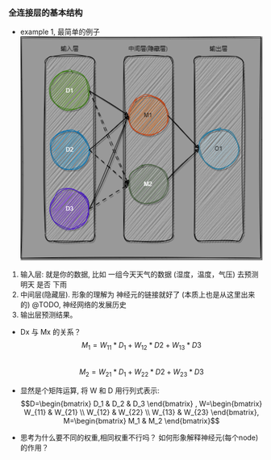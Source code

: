 ### 全连接层的基本结构
+ example 1, 最简单的例子  
![img](./doc/example_1.png)

1. 输入层: 就是你的数据, 比如 一组今天天气的数据 (湿度，温度，气压) 去预测明天 是否 下雨
2. 中间层(隐藏层). 形象的理解为 神经元的链接就好了 (本质上也是从这里出来的) @TODO, 神经网络的发展历史
3. 输出层预测结果。

+ Dx 与 Mx 的关系？
$$ M_1 = W_{11}*D_1 + W_{12}* D2 + W_{13}* D3 $$  
$$M_2 = W_{21}*D_1 + W_{22}* D2 + W_{23}* D3$$  

+ 显然是个矩阵运算, 将 W 和 D 用行列式表示:  
$$D=\begin{bmatrix}
D_1 & D_2 & D_3
\end{bmatrix} ,
W=\begin{bmatrix}
W_{11} & W_{21} \\
W_{12} & W_{22} \\
W_{13} & W_{23}
\end{bmatrix},
M=\begin{bmatrix}
 M_1 & M_2
\end{bmatrix}$$  

+ 思考为什么要不同的权重,相同权重不行吗？ 如何形象解释神经元(每个node)的作用？
